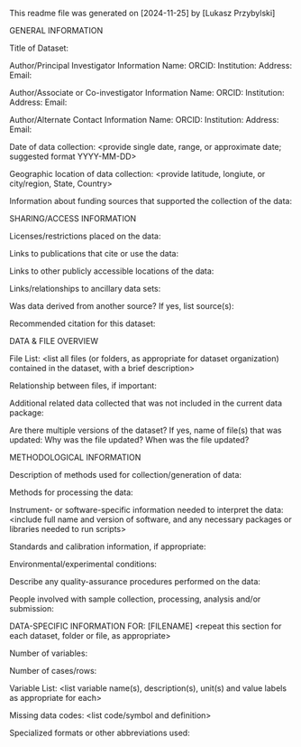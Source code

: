 This readme file was generated on [2024-11-25] by [Lukasz Przybylski]

GENERAL INFORMATION

Title of Dataset: 

<provide at least two contacts>
Author/Principal Investigator Information
Name: 
ORCID:
Institution: 
Address: 
Email: 

Author/Associate or Co-investigator Information
Name: 
ORCID:
Institution: 
Address: 
Email: 

Author/Alternate Contact Information
Name: 
ORCID:
Institution: 
Address: 
Email: 

Date of data collection: <provide single date, range, or approximate date; suggested format YYYY-MM-DD> 

Geographic location of data collection: <provide latitude, longiute, or city/region, State, Country>

Information about funding sources that supported the collection of the data: 


SHARING/ACCESS INFORMATION

Licenses/restrictions placed on the data: 

Links to publications that cite or use the data: 

Links to other publicly accessible locations of the data: 

Links/relationships to ancillary data sets: 

Was data derived from another source?
If yes, list source(s): 

Recommended citation for this dataset: 


DATA & FILE OVERVIEW

File List: <list all files (or folders, as appropriate for dataset organization) contained in the dataset, with a brief description>

Relationship between files, if important: 

Additional related data collected that was not included in the current data package: 

Are there multiple versions of the dataset?
If yes, name of file(s) that was updated: 
Why was the file updated? 
When was the file updated? 


METHODOLOGICAL INFORMATION

Description of methods used for collection/generation of data: <include links or references to publications or other documentation containing experimental design or protocols used in data collection>

Methods for processing the data: <describe how the submitted data were generated from the raw or collected data>

Instrument- or software-specific information needed to interpret the data: <include full name and version of software, and any necessary packages or libraries needed to run scripts>

Standards and calibration information, if appropriate: 

Environmental/experimental conditions: 

Describe any quality-assurance procedures performed on the data: 

People involved with sample collection, processing, analysis and/or submission: 


DATA-SPECIFIC INFORMATION FOR: [FILENAME]
<repeat this section for each dataset, folder or file, as appropriate>

Number of variables: 

Number of cases/rows: 

Variable List: <list variable name(s), description(s), unit(s) and value labels as appropriate for each>

Missing data codes: <list code/symbol and definition>

Specialized formats or other abbreviations used: 
